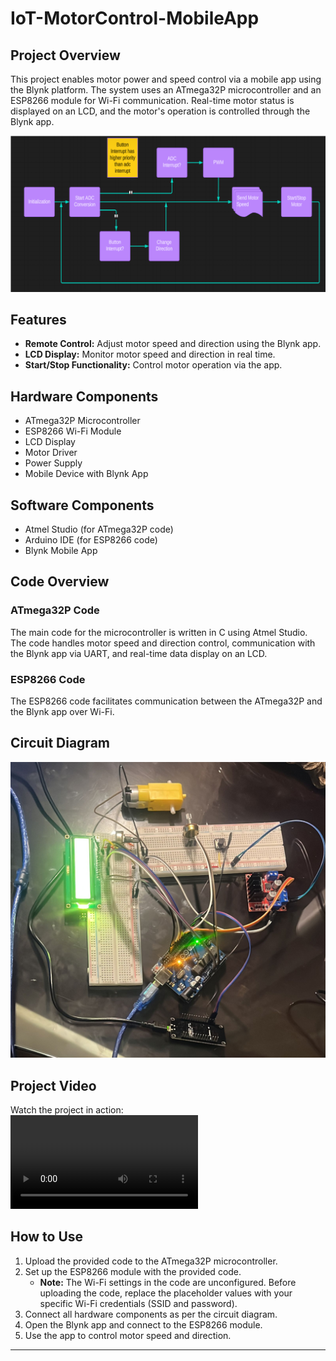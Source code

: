 # IoT-MotorControl-MobileApp

## Project Overview

This project enables motor power and speed control via a mobile app using the Blynk platform. The system uses an ATmega32P microcontroller and an ESP8266 module for Wi-Fi communication. Real-time motor status is displayed on an LCD, and the motor's operation is controlled through the Blynk app.

![Overview Image](./Data/Software_Components.png)

## Features

- **Remote Control:** Adjust motor speed and direction using the Blynk app.
- **LCD Display:** Monitor motor speed and direction in real time.
- **Start/Stop Functionality:** Control motor operation via the app.

## Hardware Components

- ATmega32P Microcontroller
- ESP8266 Wi-Fi Module
- LCD Display
- Motor Driver
- Power Supply
- Mobile Device with Blynk App

## Software Components

- Atmel Studio (for ATmega32P code)
- Arduino IDE (for ESP8266 code)
- Blynk Mobile App

## Code Overview

### ATmega32P Code

The main code for the microcontroller is written in C using Atmel Studio. The code handles motor speed and direction control, communication with the Blynk app via UART, and real-time data display on an LCD.

### ESP8266 Code

The ESP8266 code facilitates communication between the ATmega32P and the Blynk app over Wi-Fi.

## Circuit Diagram

![Circuit Schematic Image](./Data/Hardware_Components.jpg)  <!-- Add your software components image here -->

## Project Video

Watch the project in action:  
![Watch the video](./Data/Description_Video.mp4)


## How to Use

1. Upload the provided code to the ATmega32P microcontroller.
2. Set up the ESP8266 module with the provided code.
   - **Note:** The Wi-Fi settings in the code are unconfigured. Before uploading the code, replace the placeholder values with your specific Wi-Fi credentials (SSID and password).
3. Connect all hardware components as per the circuit diagram.
4. Open the Blynk app and connect to the ESP8266 module.
5. Use the app to control motor speed and direction.

---
